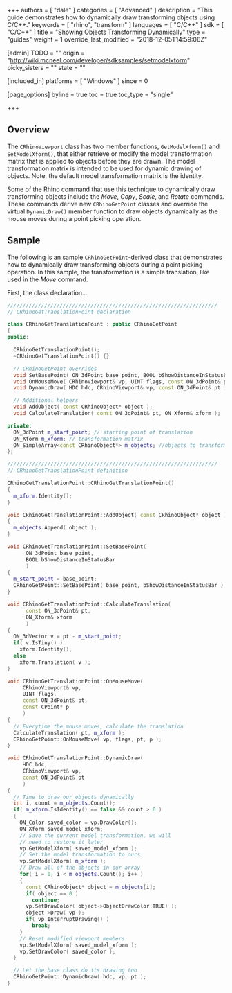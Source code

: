+++
authors = [ "dale" ]
categories = [ "Advanced" ]
description = "This guide demonstrates how to dynamically draw transforming objects using C/C++."
keywords = [ "rhino", "transform" ]
languages = [ "C/C++" ]
sdk = [ "C/C++" ]
title = "Showing Objects Transforming Dynamically"
type = "guides"
weight = 1
override_last_modified = "2018-12-05T14:59:06Z"

[admin]
TODO = ""
origin = "http://wiki.mcneel.com/developer/sdksamples/setmodelxform"
picky_sisters = ""
state = ""

[included_in]
platforms = [ "Windows" ]
since = 0

[page_options]
byline = true
toc = true
toc_type = "single"

+++

 
## Overview

The `CRhinoViewport` class has two member functions, `GetModelXform()` and `SetModelXform()`, that either retrieve or modify the model transformation matrix that is applied to objects before they are drawn.  The model transformation matrix is intended to be used for dynamic drawing of objects.  Note, the default model transformation matrix is the identity.

Some of the Rhino command that use this technique to dynamically draw transforming objects include the *Move*, *Copy*, *Scale*, and *Rotate* commands.  These commands derive new `CRhinoGetPoint` classes and override the virtual `DynamicDraw()` member function to draw objects dynamically as the mouse moves during a point picking operation.

## Sample

The following is an sample `CRhinoGetPoint`-derived class that demonstrates how to dynamically draw transforming objects during a point picking operation.  In this sample, the transformation is a simple translation, like used in the *Move* command.

First, the class declaration...

```cpp
////////////////////////////////////////////////////////////////////
// CRhinoGetTranslationPoint declaration

class CRhinoGetTranslationPoint : public CRhinoGetPoint
{
public:

  CRhinoGetTranslationPoint();
  ~CRhinoGetTranslationPoint() {}

  // CRhinoGetPoint overrides  
  void SetBasePoint( ON_3dPoint base_point, BOOL bShowDistanceInStatusBar = false );
  void OnMouseMove( CRhinoViewport& vp, UINT flags, const ON_3dPoint& pt, const CPoint* p );
  void DynamicDraw( HDC hdc, CRhinoViewport& vp, const ON_3dPoint& pt );

  // Additional helpers
  void AddObject( const CRhinoObject* object );
  void CalculateTranslation( const ON_3dPoint& pt, ON_Xform& xform );

private:
  ON_3dPoint m_start_point; // starting point of translation
  ON_Xform m_xform; // transformation matrix
  ON_SimpleArray<const CRhinoObject*> m_objects; //objects to transform
};

////////////////////////////////////////////////////////////////////
// CRhinoGetTranslationPoint definition

CRhinoGetTranslationPoint::CRhinoGetTranslationPoint()
{
  m_xform.Identity();
}

void CRhinoGetTranslationPoint::AddObject( const CRhinoObject* object )
{
  m_objects.Append( object );
}

void CRhinoGetTranslationPoint::SetBasePoint(
      ON_3dPoint base_point,
      BOOL bShowDistanceInStatusBar
      )
{
  m_start_point = base_point;
  CRhinoGetPoint::SetBasePoint( base_point, bShowDistanceInStatusBar );
}

void CRhinoGetTranslationPoint::CalculateTranslation(
      const ON_3dPoint& pt,
      ON_Xform& xform
      )
{
  ON_3dVector v = pt - m_start_point;
  if( v.IsTiny() )
    xform.Identity();
  else
    xform.Translation( v );
}

void CRhinoGetTranslationPoint::OnMouseMove(
     CRhinoViewport& vp,
     UINT flags,
     const ON_3dPoint& pt,
     const CPoint* p
     )
{
  // Everytime the mouse moves, calculate the translation
  CalculateTranslation( pt, m_xform );
  CRhinoGetPoint::OnMouseMove( vp, flags, pt, p );
}

void CRhinoGetTranslationPoint::DynamicDraw(
     HDC hdc,
     CRhinoViewport& vp,
     const ON_3dPoint& pt
     )
{
  // Time to draw our objects dynamically
  int i, count = m_objects.Count();
  if( m_xform.IsIdentity() == false && count > 0 )
  {
    ON_Color saved_color = vp.DrawColor();
    ON_Xform saved_model_xform;
    // Save the current model transformation, we will
    // need to restore it later
    vp.GetModelXform( saved_model_xform );
    // Set the model transformation to ours
    vp.SetModelXform( m_xform );
    // Draw all of the objects in our array
    for( i = 0; i < m_objects.Count(); i++ )
    {
      const CRhinoObject* object = m_objects[i];
      if( object == 0 )
        continue;
      vp.SetDrawColor( object->ObjectDrawColor(TRUE) );
      object->Draw( vp );
      if( vp.InterruptDrawing() )
        break;
    }
    // Reset modified viewport members
    vp.SetModelXform( saved_model_xform );
    vp.SetDrawColor( saved_color );
  }

  // Let the base class do its drawing too
  CRhinoGetPoint::DynamicDraw( hdc, vp, pt );
}
```
